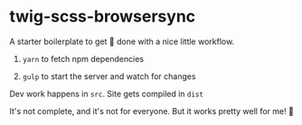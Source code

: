 # twig-scss-browsersync

A starter boilerplate to get :shit: done with a nice little workflow.

1) `yarn` to fetch npm dependencies

2) `gulp` to start the server and watch for changes

Dev work happens in `src`. Site gets compiled in `dist`

It's not complete, and it's not for everyone. But it works pretty well for me! :tada:
